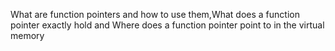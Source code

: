 What are function pointers and how to use them,What does a function pointer exactly hold and Where does a function pointer point to in the virtual memory
